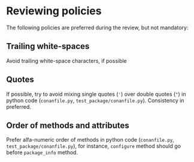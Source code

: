 # Reviewing policies

The following policies are preferred during the review, but not mandatory:

## Trailing white-spaces

Avoid trailing white-space characters, if possible

## Quotes

If possible, try to avoid mixing single quotes (`'`) over double quotes (`"`) in python code (`conanfile.py`, `test_package/conanfile.py`). Consistency in preferred.

## Order of methods and attributes

Prefer alfa-numeric order of methods in python code (`conanfile.py`, `test_package/conanfile.py`), for instance, `configure` method should go before `package_info` method.
